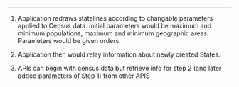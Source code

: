 *************************
1) Application redraws statelines according to changable parameters
applied to Census data.
Initial parameters would be maximum and minimum populations, maximum and minimum geographic areas. Parameters would be given orders.

2) Application then would relay information about newly created States.

3) APIs can begin with census data but retrieve info for step 2 (and later added parameters of Step 1) from other APIS